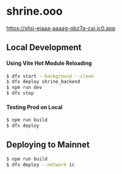 # shrine.ooo

<https://xljsj-eiaaa-aaaag-qbz7a-cai.ic0.app>


## Local Development
#### Using Vite Hot Module Reloading
```bash
$ dfx start --background --clean
$ dfx deploy shrine_backend
$ npm run dev
$ dfx stop
```

#### Testing Prod on Local
```bash
$ npm run build
$ dfx deploy
```


## Deploying to Mainnet
```bash
$ npm run build
$ dfx deploy --network ic
```

